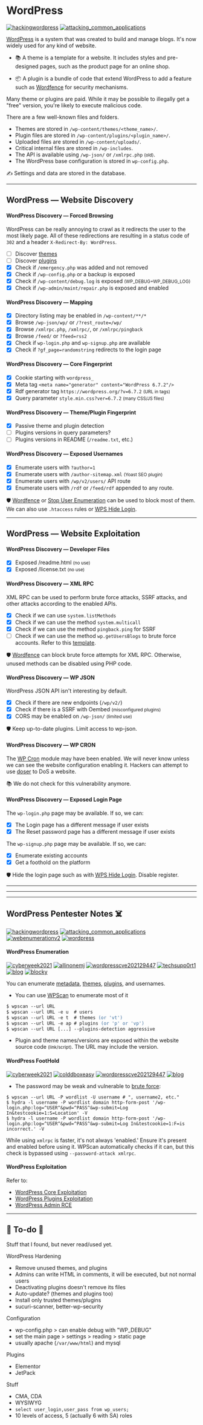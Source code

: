 # WordPress

[![hackingwordpress](../../../../../cybersecurity/_badges/htb/hackingwordpress.svg)](https://academy.hackthebox.com/course/preview/hacking-wordpress)
[![attacking_common_applications](../../../../../cybersecurity/_badges/htb/attacking_common_applications.svg)](https://academy.hackthebox.com/course/preview/attacking-common-applications)

<div class="row row-cols-lg-2"><div>

[WordPress](https://wordpress.com/) is a system that was created to build and manage blogs. It's now widely used for any kind of website.

* 📚 A theme is a template for a website. It includes styles and pre-designed pages, such as the product page for an online shop.

* 📦 A plugin is a bundle of code that extend WordPress to add a feature such as [Wordfence](https://www.wordfence.com/) for security mechanisms.

Many theme or plugins are paid. While it may be possible to illegally get a "free" version, you're likely to execute malicious code.
</div><div>

There are a few well-known files and folders.

* Themes are stored in `/wp-content/themes/<theme_name>/`.
* Plugin files are stored in `/wp-content/plugins/<plugin_name>/`.
* Uploaded files are stored in `/wp-content/uploads/`.
* Critical internal files are stored in `/wp-includes`.
* The API is available using `/wp-json/` or `/xmlrpc.php` <small>(old)</small>.
* The WordPress base configuration is stored in `wp-config.php`.

✍️ Settings and data are stored in the database.
</div></div>

<hr class="sep-both">

## WordPress — Website Discovery

<div class="row row-cols-lg-2"><div>

#### WordPress Discovery — Forced Browsing

WordPress can be really annoying to crawl as it redirects the user to the most likely page. All of these redirections are resulting in a status code of `302` and a header `X-Redirect-By: WordPress`.

* [ ] Discover [themes](https://github.com/projectdiscovery/nuclei-templates/blob/main/http/fuzzing/wordpress-themes-detect.yaml) 
* [ ] Discover [plugins](https://github.com/projectdiscovery/nuclei-templates/blob/main/http/fuzzing/wordpress-plugins-detect.yaml)
* [x] Check if `/emergency.php` was added and not removed
* [x] Check if `/wp-config.php` or a backup is exposed
* [x] Check if `/wp-content/debug.log` is exposed <small>(WP_DEBUG+WP_DEBUG_LOG)</small>
* [x] Check if `/wp-admin/maint/repair.php` is exposed and enabled

#### WordPress Discovery — Mapping

* [x] Directory listing may be enabled in `/wp-content/**/*`
* [x] Browse `/wp-json/wp/` or `/?rest_route=/wp/`
* [x] Browse `/xmlrpc.php`, `/xmlrpc/`, or `/xmlrpc/pingback`
* [x] Browse `/feed/` or `?feed=rss2`
* [x] Check if `wp-login.php` and `wp-signup.php` are available
* [x] Check if `?gf_page=randomstring` redirects to the login page

#### WordPress Discovery — Core Fingerprint

* [x] Cookie starting with `wordpress_`
* [x] Meta tag `<meta name="generator" content="WordPress 6.7.2"/>`
* [x] Rdf generator tag `https://wordpress.org/?v=6.7.2` <small>(URL in tags)</small>
* [x] Query parameter `style.min.css?ver=6.7.2` <small>(many CSS/JS files)</small>
</div><div>

#### WordPress Discovery — Theme/Plugin Fingerprint

* [x] Passive theme and plugin detection
* [ ] Plugins versions in query parameters?
* [ ] Plugins versions in README (`/readme.txt`, etc.)

#### WordPress Discovery — Exposed Usernames

* [x] Enumerate users with `?author=1`
* [x] Enumerate users with `/author-sitemap.xml` <small>(Yoast SEO plugin)</small>
* [x] Enumerate users with `/wp/v2/users/` API route
* [x] Enumerate users with `/rdf` or `/feed/rdf` appended to any route.

🛡️ [Wordfence](https://wordpress.org/plugins/wordfence/) or [Stop User Enumeration](https://wordpress.org/plugins/stop-user-enumeration/) can be used to block most of them. We can also use `.htaccess` rules or [WPS Hide Login](https://wordpress.org/plugins/wps-hide-login/).
</div></div>

<hr class="sep-both">

## WordPress — Website Exploitation

<div class="row row-cols-lg-2"><div>

#### WordPress Discovery — Developer Files

* [x] Exposed /readme.html <small>(no use)</small>
* [x] Exposed /license.txt <small>(no use)</small>

#### WordPress Discovery — XML RPC

XML RPC can be used to perform brute force attacks, SSRF attacks, and other attacks according to the enabled APIs.

* [x] Check if we can use `system.listMethods`
* [x] Check if we can use the method `system.multicall`
* [x] Check if we can use the method `pingback.ping` for SSRF
* [ ] Check if we can use the method `wp.getUsersBlogs` to brute force accounts. Refer to this [template](https://github.com/projectdiscovery/nuclei-templates/blob/main/http/vulnerabilities/wordpress/wp-xmlrpc-brute-force.yaml).

🛡️ [Wordfence](https://wordpress.org/plugins/wordfence/) can block brute force attempts for XML RPC. Otherwise, unused methods can be disabled using PHP code.

#### WordPress Discovery — WP JSON

WordPress JSON API isn't interesting by default.

* [x] Check if there are new endpoints (`/wp/v2/`)
* [x] Check if there is a SSRF with Oembed <small>(misconfigured plugins)</small>
* [x] CORS may be enabled on `/wp-json/`  <small>(limited use)</small>

🛡️ Keep up-to-date plugins. Limit access to wp-json.
</div><div>

#### WordPress Discovery — WP CRON

The [WP Cron](http://wp.sec2/wp-cron.php) module may have been enabled. We will never know unless we can see the website configuration enabling it. Hackers can attempt to use [doser](https://github.com/Quitten/doser.go) to DoS a website.

📚 We do not check for this vulnerability anymore.

#### WordPress Discovery — Exposed Login Page

The `wp-login.php` page may be available. If so, we can:

* [x] The Login page has a different message if user exists
* [x] The Reset password page has a different message if user exists

The `wp-signup.php` page may be available. If so, we can:

* [x] Enumerate existing accounts
* [x] Get a foothold on the platform

🛡️ Hide the login page such as with [WPS Hide Login](https://wordpress.org/plugins/wps-hide-login/). Disable register.
</div></div>

<hr class="sep-both">
<hr class="sep-both">

<hr class="sep-both">

## WordPress Pentester Notes ☠️

[![hackingwordpress](../../../../../cybersecurity/_badges/htb/hackingwordpress.svg)](https://academy.hackthebox.com/course/preview/hacking-wordpress)
[![attacking_common_applications](../../../../../cybersecurity/_badges/htb/attacking_common_applications.svg)](https://academy.hackthebox.com/course/preview/attacking-common-applications)
[![webenumerationv2](../../../../../cybersecurity/_badges/thmp/webenumerationv2.svg)](https://tryhackme.com/room/webenumerationv2)
[![wordpress](../../../../../cybersecurity/_badges/hacktricks/wordpress.svg)](https://book.hacktricks.xyz/network-services-pentesting/pentesting-web/wordpress)

<div class="row row-cols-lg-2"><div>

#### WordPress Enumeration

[![cyberweek2021](../../../../../cybersecurity/_badges/thm/cyberweek2021.svg)](https://tryhackme.com/r/room/cyberweek2021)
[![allinonemj](../../../../../cybersecurity/_badges/thm-p/allinonemj.svg)](https://tryhackme.com/room/allinonemj)
[![wordpresscve202129447](../../../../../cybersecurity/_badges/thm-p/wordpresscve202129447.svg)](https://tryhackme.com/r/room/wordpresscve202129447)
[![techsupp0rt1](../../../../../cybersecurity/_badges/thm-p/techsupp0rt1.svg)](https://tryhackme.com/r/room/techsupp0rt1)
[![blog](../../../../../cybersecurity/_badges/thm-p/blog.svg)](https://tryhackme.com/r/room/blog)
[![blocky](../../../../../cybersecurity/_badges/htb-p/blocky.svg)](https://app.hackthebox.com/machines/Blocky)

You can enumerate [metadata](https://wpscan.com/wordpresses), [themes](https://wpscan.com/themes), [plugins](https://wpscan.com/plugins), and usernames.

* You can use [WPScan](_files/wpscan.md) to enumerate most of it

```ps
$ wpscan --url URL
$ wpscan --url URL -e u  # users
$ wpscan --url URL -e t  # themes (or 'vt')
$ wpscan --url URL -e ap # plugins (or 'p' or 'vp')
$ wpscan --url URL [...] --plugins-detection aggressive
```

* Plugin and theme names/versions are exposed within the website source code <small>(link/script)</small>. The URL may include the version.
</div><div>

#### WordPress FootHold

[![cyberweek2021](../../../../../cybersecurity/_badges/thm/cyberweek2021.svg)](https://tryhackme.com/r/room/cyberweek2021)
[![colddboxeasy](../../../../../cybersecurity/_badges/thm-p/colddboxeasy.svg)](https://tryhackme.com/room/colddboxeasy)
[![wordpresscve202129447](../../../../../cybersecurity/_badges/thm-p/wordpresscve202129447.svg)](https://tryhackme.com/r/room/wordpresscve202129447)
[![blog](../../../../../cybersecurity/_badges/thm-p/blog.svg)](https://tryhackme.com/r/room/blog)

* The password may be weak and vulnerable to [brute force](/cybersecurity/red-team/s2.discovery/techniques/network/auth.md):

```shell!
$ wpscan --url URL -P wordlist -U username # ", username2, etc."
$ hydra -l username -P wordlist domain http-form-post '/wp-login.php:log=^USER^&pwd=^PASS^&wp-submit=Log In&testcookie=1:S=Location' -V
$ hydra -l username -P wordlist domain http-form-post '/wp-login.php:log=^USER^&pwd=^PASS^&wp-submit=Log In&testcookie=1:F=is incorrect.' -V
```

While using `xmlrpc` is faster, it's not always 'enabled.' Ensure it's present and enabled before using it. WPScan automatically checks if it can, but this check is bypassed using `--password-attack xmlrpc`.

#### WordPress Exploitation

Refer to:

* [WordPress Core Exploitation](_files/wp-core.md)
* [WordPress Plugins Exploitation](_files/wp-plugins.md)
* [WordPress Admin RCE](_files/wp-rce.md)
</div></div>

<hr class="sep-both">

## 👻 To-do 👻

Stuff that I found, but never read/used yet.

<div class="row row-cols-lg-2"><div>

WordPress Hardening

* Remove unused themes, and plugins
* Admins can write HTML in comments, it will be executed, but not normal users
* Deactivating plugins doesn't remove its files
* Auto-update? (themes and plugins too)
* Install only trusted themes/plugins
* sucuri-scanner, better-wp-security

Configuration

* wp-config.php > can enable debug with "WP_DEBUG"
* set the main page > settings > reading > static page
* usually apache (`/var/www/html`) and mysql
</div><div>

Plugins

* Elementor
* JetPack

Stuff

* CMA, CDA
* WYSIWYG
* `select user_login,user_pass from wp_users;`
* 10 levels of access, 5 (actually 6 with SA) roles
</div></div>